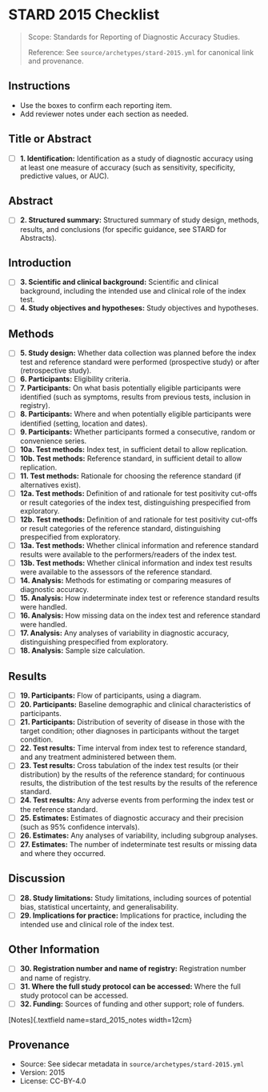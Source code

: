 # STARD 2015 Checklist

> Scope: Standards for Reporting of Diagnostic Accuracy Studies.
>
> Reference: See `source/archetypes/stard-2015.yml` for canonical link and provenance.

## Instructions
- Use the boxes to confirm each reporting item.
- Add reviewer notes under each section as needed.

## Title or Abstract
- [ ] **1. Identification:** Identification as a study of diagnostic accuracy using at least one measure of accuracy (such as sensitivity, specificity, predictive values, or AUC).

## Abstract
- [ ] **2. Structured summary:** Structured summary of study design, methods, results, and conclusions (for specific guidance, see STARD for Abstracts).

## Introduction
- [ ] **3. Scientific and clinical background:** Scientific and clinical background, including the intended use and clinical role of the index test.
- [ ] **4. Study objectives and hypotheses:** Study objectives and hypotheses.

## Methods
- [ ] **5. Study design:** Whether data collection was planned before the index test and reference standard were performed (prospective study) or after (retrospective study).
- [ ] **6. Participants:** Eligibility criteria.
- [ ] **7. Participants:** On what basis potentially eligible participants were identified (such as symptoms, results from previous tests, inclusion in registry).
- [ ] **8. Participants:** Where and when potentially eligible participants were identified (setting, location and dates).
- [ ] **9. Participants:** Whether participants formed a consecutive, random or convenience series.
- [ ] **10a. Test methods:** Index test, in sufficient detail to allow replication.
- [ ] **10b. Test methods:** Reference standard, in sufficient detail to allow replication.
- [ ] **11. Test methods:** Rationale for choosing the reference standard (if alternatives exist).
- [ ] **12a. Test methods:** Definition of and rationale for test positivity cut-offs or result categories of the index test, distinguishing prespecified from exploratory.
- [ ] **12b. Test methods:** Definition of and rationale for test positivity cut-offs or result categories of the reference standard, distinguishing prespecified from exploratory.
- [ ] **13a. Test methods:** Whether clinical information and reference standard results were available to the performers/readers of the index test.
- [ ] **13b. Test methods:** Whether clinical information and index test results were available to the assessors of the reference standard.
- [ ] **14. Analysis:** Methods for estimating or comparing measures of diagnostic accuracy.
- [ ] **15. Analysis:** How indeterminate index test or reference standard results were handled.
- [ ] **16. Analysis:** How missing data on the index test and reference standard were handled.
- [ ] **17. Analysis:** Any analyses of variability in diagnostic accuracy, distinguishing prespecified from exploratory.
- [ ] **18. Analysis:** Sample size calculation.

## Results
- [ ] **19. Participants:** Flow of participants, using a diagram.
- [ ] **20. Participants:** Baseline demographic and clinical characteristics of participants.
- [ ] **21. Participants:** Distribution of severity of disease in those with the target condition; other diagnoses in participants without the target condition.
- [ ] **22. Test results:** Time interval from index test to reference standard, and any treatment administered between them.
- [ ] **23. Test results:** Cross tabulation of the index test results (or their distribution) by the results of the reference standard; for continuous results, the distribution of the test results by the results of the reference standard.
- [ ] **24. Test results:** Any adverse events from performing the index test or the reference standard.
- [ ] **25. Estimates:** Estimates of diagnostic accuracy and their precision (such as 95% confidence intervals).
- [ ] **26. Estimates:** Any analyses of variability, including subgroup analyses.
- [ ] **27. Estimates:** The number of indeterminate test results or missing data and where they occurred.

## Discussion
- [ ] **28. Study limitations:** Study limitations, including sources of potential bias, statistical uncertainty, and generalisability.
- [ ] **29. Implications for practice:** Implications for practice, including the intended use and clinical role of the index test.

## Other Information
- [ ] **30. Registration number and name of registry:** Registration number and name of registry.
- [ ] **31. Where the full study protocol can be accessed:** Where the full study protocol can be accessed.
- [ ] **32. Funding:** Sources of funding and other support; role of funders.

[Notes]{.textfield name=stard_2015_notes width=12cm}

## Provenance
- Source: See sidecar metadata in `source/archetypes/stard-2015.yml`
- Version: 2015
- License: CC-BY-4.0
